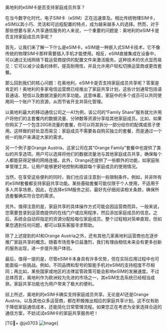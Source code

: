 奥地利的eSIM卡是否支持家庭成员共享？

在当今数字化时代，电子SIM卡（eSIM）正在迅速普及。相比传统物理SIM卡，eSIM以其小巧、灵活和可远程配置的特点，成为越来越多人的选择。然而，对于那些想要与家人共享通信服务的人来说，一个重要的问题是：奥地利的eSIM卡是否支持家庭成员共享呢？

首先，让我们来了解一下什么是eSIM卡。eSIM是一种嵌入式SIM卡技术，它不像传统的物理SIM卡那样需要插入手机才能使用。相反，eSIM直接集成在设备中，可以通过无线网络下载运营商提供的配置文件来激活服务。这种技术的优点显而易见：它可以减少设备的体积，提高耐用性，并且允许用户轻松切换运营商或更改套餐。

那么回到我们的核心问题：在奥地利，eSIM卡是否支持家庭成员共享呢？答案是肯定的！奥地利的多家电信运营商已经推出了家庭共享计划，这些计划通常包括语音通话、短信以及数据流量的共享功能。这意味着，家庭中的多个成员可以共同使用同一个账户下的资源，从而节省开支并简化管理。

以奥地利最大的移动通信公司之一A1为例，该公司的“Family Share”服务就允许用户将他们的主套餐内的数据流量、分钟数等资源分享给其他家庭成员。比如，如果你购买了一个包含20GB流量的套餐，你可以将其拆分一部分给你的配偶或孩子使用。这样做的好处显而易见：家庭成员不需要各自购买独立的套餐，而是通过一个统一的账户来满足大家的需求。

另一个例子是Orange Austria，这家公司在其“Orange Family”套餐中也提供了类似的共享选项。用户可以选择将他们的数据流量池与其他家庭成员共享，确保每个人都能获得足够的网络连接。此外，Orange还提供了一些额外的功能，如家庭账单管理工具，让用户能够更好地控制和跟踪每个家庭成员的使用情况。

当然，在享受这些便利的同时，我们也应该注意到一些限制条件。例如，并非所有的eSIM套餐都支持家庭共享功能。某些基础套餐可能仅限于个人使用，不适用于多人共享场景。因此，在选择eSIM服务之前，最好先仔细阅读相关条款，确保所选套餐确实符合您的需求。

另外，值得注意的是，家庭共享的具体操作方式可能会因运营商而异。一般来说，您需要登录到运营商提供的在线门户或应用程序，然后添加家庭成员的信息。之后，系统会自动将指定的资源分配给每位家庭成员。整个过程相对简单直观，但如果您遇到任何问题，都可以联系客服寻求帮助。

除了上述提到的A1和Orange Austria之外，还有其他几家奥地利运营商也在逐步推广家庭共享的概念。随着市场竞争日益激烈，我们有理由相信未来会有更多创新的服务出现，进一步提升用户体验。

最后，值得一提的是，尽管eSIM卡本身具有许多优势，但在实际应用过程中也可能面临一些挑战。例如，不同品牌和型号的智能手机对eSIM的支持程度不尽相同；再比如，某些国家或地区的法律监管政策可能会影响eSIM的发展速度。不过总体而言，奥地利作为欧洲较为先进的市场之一，其eSIM生态系统已经相当成熟，家庭共享功能也为用户带来了极大的便利。

综上所述，奥地利的eSIM卡确实支持家庭成员共享。无论是A1还是Orange Austria，以及其他众多运营商，都在积极推出相应的家庭共享计划。这不仅有助于降低家庭通信成本，还能简化日常管理流程。如果您正在考虑为全家选择合适的通信方案，不妨试试eSIM卡的家庭共享服务吧！

[TG💪+ @jx0703 ![Image](https://github.com/user-attachments/assets/dbca1d08-cadb-493c-b0ec-ad6f7a83f270)]